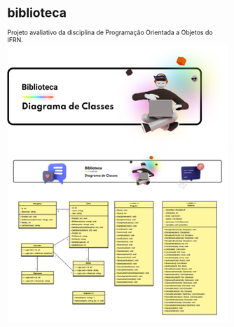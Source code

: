 # biblioteca
Projeto avaliativo da disciplina de Programação Orientada a Objetos do IFRN.
![banner](banner.png)
![diagrama](classes.png)
